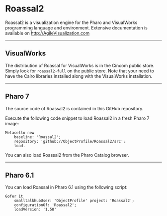 # Roassal2

Roassal2 is a visualization engine for the Pharo and VisualWorks programming language and environment.
Extensive documentation is available on http://AgileVisualization.com

---
## VisualWorks

The distribution of Roassal for VisualWorks is in the Cincom public store. Simply look for `roassal2-full` on the public store. Note that your need to have the Cairo libraries installed along with the VisualWorks installation.

---
## Pharo 7
The source code of Roassal2 is contained in this GitHub repository.

Execute the following code snippet to load Roassal2 in a fresh Pharo 7 image:
```Smalltalk
Metacello new
    baseline: 'Roassal2';
    repository: 'github://ObjectProfile/Roassal2/src';
    load.
```

You can also load Roassal2 from the Pharo Catalog browser.

---
## Pharo 6.1

You can load Roassal in Pharo 6.1 using the following script:

```Smalltalk
Gofer it
    smalltalkhubUser: 'ObjectProfile' project: 'Roassal2';
    configurationOf: 'Roassal2';
    loadVersion: '1.58'
```

